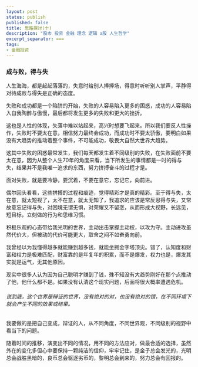 ```yaml
---
layout: post
status: publish
published: false
title: 思路探讨(十)
description: "股市 投资 金融 理念 逻辑 a股 人生哲学"
excerpt_separator: ===
tags:
- 金融投资
---
```


### 成与败，得与失

人生海海，都是起起落落的，失意时给别人捧捧场，得意时听听别人掌声，平静得对待成败与得失是正确的态度。

失败和成功都是一个陷阱的开始，失败的人容易陷入更多的困惑，成功的人容易陷入自我陶醉与傲慢，最后都将发生更多的失败和更大的挫折。

这也是人性的体现，失落中难以站起来，高兴时想要飞起来。所以我们要反人性操作，失败时不要太在意，相信努力最终会成功，而成功时不要太骄傲，要明白如果没有大趋势的推动着整个事件，不可能成功，敬畏大自然大世界大趋势。

这其中失败的困惑最常发生，我们每天都发生着不同级别的失败，在失败面前不要太在意，因为从整个人生70年的角度来看，当下所发生的事情都是一时的得与失，结果并不是我唯一追求的东西，努力拼搏奋斗的过程才是。

面对失败，就是要冷静，要沉着，不要在意它，忘记它，向前进。

偶尔回头看看，这些拼搏的过程和痕迹，觉得精彩才是真的精彩。至于得与失，太在意，就太短视了，太不在意，就太无知了，我追求的应该是常反思得与失，又常故意忘记得与失，对困境无谓无惧，对荣耀又不留恋，从而形成大视野，长远见，短目标，立刻做的行为和思维习惯。

积极乐观的心态带给我光明的世界，主动出击掌握主动权，以攻为守。主动进攻虽然代价大，但被动的代价可能更大，取舍之间不如奋勇向前。

我曾经以为我懂得越多就能赚到越多钱，就能坐拥金字塔顶尖。错了，认知度和财富和权力是极难匹配，财富靠的是年复年的积累，而不是爆发，权力也是，爆发其实就是运气，无其他原因。

现实中很多人认为因为自己聪明才赚到了钱，殊不知没有大趋势刚好在那个点推动了他，他什么都不是。如果没有认清这个现实问题，后面将很大概率遭遇危机。

###### 说到底，这个世界是辩证的世界，没有绝对的对，也没有绝对的错，在不同环境下就会产生不同的效果或结果。

我要做的是把自己变成，辩证的人，从不同角度，不同世界观，不同级别的视野中看当下的问题。

随着时间的推移，演变出不同的情况，用不同的方法应对，做最合适的选择，虽然外在的变化多但心中要保持一颗纯洁的信仰，牢牢记住，是金子总会发光的，光明总会战胜黑暗的，良币总会驱逐劣币的，黎明总会到来的，努力总会有回报的。

